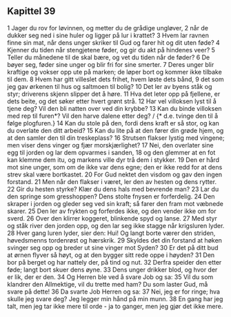 ## Kapittel 39

1 Jager du rov for løvinnen, og metter du de grådige ungløver,
2 når de dukker seg ned i sine huler og ligger på lur i krattet?
3 Hvem lar ravnen finne sin mat, når dens unger skriker til Gud og farer hit og dit uten føde?
4 Kjenner du tiden når stengjetene føder, og gir du akt på hindenes veer?
5 Teller du månedene til de skal bære, og vet du tiden når de føder?
6 De bøyer seg, føder sine unger og blir fri for sine smerter.
7 Deres unger blir kraftige og vokser opp ute på marken; de løper bort og kommer ikke tilbake til dem.
8 Hvem har gitt villeslet dets frihet, hvem løste dets bånd,
9 det som jeg gav ørkenen til hus og saltmoen til bolig?
10 Det ler av byens ståk og styr; driverens skjenn slipper det å høre.
11 Hva det leter opp på fjellene, er dets beite, og det søker etter hvert grønt strå.
12 Har vel villoksen lyst til å tjene deg? Vil den bli natten over ved din krybbe?
13 Kan du binde villoksen med rep til furen*? Vil den harve dalene etter deg? / {* d.e. tvinge den til å følge plogfuren.}
14 Kan du stole på den, fordi dens kraft er så stor, og kan du overlate den ditt arbeid?
15 Kan du lite på at den fører din grøde hjem, og at den samler den til din treskeplass?
16 Strutsen flakser lystig med vingene; men viser dens vinger og fjær morskjærlighet?
17 Nei, den overlater sine egg til jorden og lar dem opvarmes i sanden,
18 og den glemmer at en fot kan klemme dem itu, og markens ville dyr trå dem i stykker.
19 Den er hård mot sine unger, som om de ikke var dens egne; den er ikke redd for at dens strev skal være bortkastet.
20 For Gud nektet den visdom og gav den ingen forstand.
21 Men når den flakser i været, ler den av hesten og dens rytter.
22 Gir du hesten styrke? Klær du dens hals med bevrende man?
23 Lar du den springe som gresshoppen? Dens stolte fnysen er forferdelig.
24 Den skraper i jorden og gleder seg ved sin kraft; så farer den fram mot væbnede skarer.
25 Den ler av frykten og forferdes ikke, og den vender ikke om for sverd.
26 Over den klirrer koggeret, blinkende spyd og lanse.
27 Med styr og ståk river den jorden opp, og den lar seg ikke stagge når krigsluren lyder.
28 Hver gang luren lyder, sier den: Hui! Og langt borte værer den striden, høvedsmenns tordenrøst og hærskrik.
29 Skyldes det din forstand at høken svinger seg opp og breder ut sine vinger mot Syden?
30 Er det på ditt bud at ørnen flyver så høyt, og at den bygger sitt rede oppe i høyden?
31 Den bor på berget og har nattely der, på tind og nut.
32 Derfra speider den etter føde; langt bort skuer dens øyne.
33 Dens unger drikker blod, og hvor der er lik, der er den.
34 Og Herren ble ved å svare Job og sa:
35 Vil du som klandrer den Allmektige, vil du trette med ham? Du som laster Gud, må svare på dette!
36 Da svarte Job Herren og sa:
37 Nei, jeg er for ringe; hva skulle jeg svare deg? Jeg legger min hånd på min munn.
38 En gang har jeg talt, men jeg tar ikke mere til orde - ja to ganger, men jeg gjør det ikke mere.
